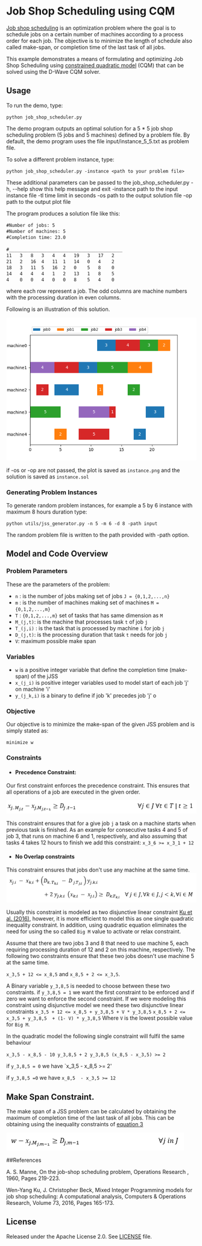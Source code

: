 # Job Shop Scheduling using CQM

[Job shop scheduling](https://en.wikipedia.org/wiki/Job-shop_scheduling) is an
optimization problem where the goal is to schedule jobs on a certain number of
machines according to a process order for each job.
The objective is to minimize the length of schedule also called make-span, or 
completion time of the last task of all jobs.

This example demonstrates a means of formulating and optimizing Job Shop 
Scheduling using [constrained quadratic model](
https://docs.ocean.dwavesys.com/en/stable/concepts/cqm.html#cqm-sdk) (CQM) that
can be solved using the D-Wave CQM solver.

## Usage

To run the demo, type:

    python job_shop_scheduler.py

The demo program outputs an optimal solution for a 5 * 5 job shop scheduling 
problem (5 jobs and 5 machines) defined by a problem file.  By default,
the demo program uses the file input/instance_5_5.txt as problem file.

To solve a different problem instance, type:

    python job_shop_scheduler.py -instance <path to your problem file>

These additional parameters can be passed to the job_shop_scheduler.py
  -h, --help    show this help message and exit
  -instance     path to the input instance file
  -tl           time limit in seconds
  -os           path to the output solution file
  -op           path to the output plot file


The program produces a solution file like this:

```
#Number of jobs: 5
#Number of machines: 5
#Completion time: 23.0

#__________________________________________
11   3   8   3   4   4   19   3   17   2
21   2   16  4   11  1   14   0   4    2
18   3   11  5   16  2   0    5   8    0
14   4   4   4   1   2   13   1   8    5
4    0   0   4   0   0   8    5   4    0
```
where each row represent a job. The odd columns are machine numbers with the
processing duration in even columns. 

Following is an illustration of this solution. 


![Example Solution](_static/instance5_5.png)

if -os or -op are not passed, the plot is saved as `instance.png` 
and the solution is saved as `instance.sol`

### Generating Problem Instances

To generate random problem instances, for example a 5 by 6 instance
with maximum 8 hours duration type:

    python utils/jss_generator.py -n 5 -m 6 -d 8 -path input

The random problem file is written to the path provided with -path option.


## Model and Code Overview

### Problem Parameters

These are the parameters of the problem:


- `n` : is the number of jobs making set of jobs `J = {0,1,2,...,n}`
- `m` : is the number of machines making set of machines `M = {0,1,2,...,m}`
- `T` : `{0,1,2,...,m}` set of tasks that has same dimension as `M`
- `M_(j,t)`:  is the machine that processes task `t` of job `j`
- `T_(j,i)`  : is the task that is processed by machine `i` for job `j` 
- `D_(j,t)`:  is the processing duration that task `t` needs for job `j`
- `V`:  maximum possible make span

### Variables

- `w` is a positive integer variable that define the completion time (make-span)
of the jJSS
- `x_(j_i)` is positive integer variables used to model start of each job 'j' on
  machine 'i'
- `y_(j_k,i)` is a binary to define if job 'k' precedes job 'j' o

### Objective

Our objective is to minimize the make-span of the given JSS problem and is simply 
stated as:

```
minimize w
```

### Constraints
- #### Precedence Constraint:

Our first constraint enforces the precedence constraint. This ensures that all
operations of a job are executed in the given order.

![equation1](_static/eq1.png)

This constraint ensures that for a give job `j` a task on a machine starts when
previous task is finished. As an example for consecutive tasks 4 and 5 of 
job 3, that runs on machine 6 and 1, respectively, and also assuming that 
tasks 4 takes 12 hours to finish we add this constraint:
`x_3_6 >= x_3_1 + 12`

- #### No Overlap constraints
This constraint ensures that jobs don't use any machine at the same time. 
![](_static/eq2.png)

Usually this constraint is modeled as two disjunctive linear constraint 
[Ku et al. (2016)](#Manne), however, it is more efficient to model this as one
single quadratic inequality constraint. 
In addition, using quadratic equation eliminates the need for using the so called 
`Big M` value to activate or relax constraint. 

Assume that there are two jobs 3 and 8 that need to use machine 5, each requiring 
processing duration of 12 and 2 on this machine, respectively.
The following two constraints ensure that these two jobs doesn't use machine 5 
at the same time. 

`x_3,5 + 12 <= x_8,5` and `x_8,5 + 2 <= x_3,5`.

A Binary variable `y_3,8,5` is needed to choose between these two constraints. 
if `y_3,8,5 = 1` we want the first constraint to be enforced and if zero we want
to enforce the second constraint.
If we were modeling this constraint using disjunctive model we need these two
disjunctive linear constraints 
`x_3,5 + 12 <= x_8,5 + y_3,8,5 + V * y_3,8,5`
`x_8,5 + 2 <= x_3,5 + y_3,8,5  + (1- V) * y_3,8,5`
Where `V` is the lowest possible value for `Big M`. 


In the quadratic model the following single constraint will fulfil the same
behaviour

`x_3,5 - x_8,5 - 10 y_3,8,5 + 2 y_3,8,5 (x_8,5 - x_3,5) >= 2`

if  `y_3,8,5 = 0` we have `x_3,5 - x_8,5  >= 2'

if `y_3,8,5 =0` we have `x_8,5  - x_3,5 >= 12`


## Make Span Constraint. 
The make span  of a JSS problem can be calculated by obtaining the maximum of 
completion time of the last task of all jobs. This can be obtaining using the 
inequality constraints of [equation 3](#eq3)

![eq3](_static/eq3.png)

##References

<a id="Manne"></a>
A. S. Manne, On the job-shop scheduling problem, Operations Research , 1960, 
Pages 219-223.


<a id="Ku"></a>
Wen-Yang Ku, J. Christopher Beck, Mixed Integer Programming models for job 
shop scheduling: A computational analysis, Computers & Operations Research,
Volume 73, 2016, Pages 165-173.


## License

Released under the Apache License 2.0. See [LICENSE](LICENSE) file.
